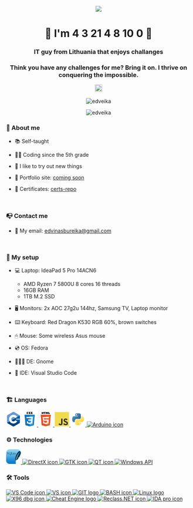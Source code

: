 <p align="center">
  <img src="https://github.com/Edveika/Edveika/assets/113787144/82300195-22f6-4111-892e-4af0c8a2a55e">      
</p>

<h1 align="center">👑 I'm 4 3 21 4 8 10 0 👑</h1>
<h3 align="center">IT guy from Lithuania that enjoys challanges</h3>
<h3 align="center">Think you have any challenges for me? Bring it on. I thrive on conquering the impossible.</h3>

<p align="center">
  <img width="20%" height="25%" src="https://github.com/Edveika/Edveika/assets/113787144/df2048d5-eff0-4dc8-af0e-d3bb9e47b064">
</p>

<p align="center"> <img src="https://komarev.com/ghpvc/?username=edveika&label=Profile%20views&color=0e75b6&style=for-the-badge&color=yellow" alt="edveika" /> </p>
<p align="center"><img src="https://github-readme-streak-stats.herokuapp.com/?user=edveika&theme=halloween&hide_border=true&background=00000000"" alt="edveika" /></p>

<h3 align="left">👤 About me</h3>

- 📚 Self-taught

- 👨‍💻 Coding since the 5th grade

- 🌟 I like to try out new things

- 💼 Portfolio site: [coming soon](#)

- 📜 Certificates: [certs-repo](https://github.com/Edveika/Edveika/blob/main/Certs/certs.md)

<br>

<h3 align="left">📭 Contact me</h3>

- 📧 My email: [edvinasbureika@gmail.com](mailto:edvinasbureika@gmail.com)

<br>

<h3 align="left">🚀 My setup</h3>

- 💻 Laptop: IdeaPad 5 Pro 14ACN6
  * AMD Ryzen 7 5800U 8 cores 16 threads
  * 16GB RAM
  * 1TB M.2 SSD
    
- 🖥 Monitors: 2x AOC 27g2u 144hz, Samsung TV, Laptop monitor
  
- ⌨️ Keyboard: Red Dragon K530 RGB 60%, brown switches

- 🖱 Mouse: Some wireless Asus mouse
  
- 💿 OS: Fedora
  
- 🧝🏻‍♀️ DE: Gnome
  
- 📝 IDE: Visual Studio Code

<br>

<h3 align="left">🏗️ Languages</h3>
<p align="left"> 
<a href="https://www.w3schools.com/cpp/" target="_blank" rel="noreferrer"> <img src="https://raw.githubusercontent.com/devicons/devicon/master/icons/cplusplus/cplusplus-original.svg" alt="CPP icon" width="40" height="40"/></a> 
<a href="https://www.w3schools.com/css/" target="_blank" rel="noreferrer"> <img src="https://raw.githubusercontent.com/devicons/devicon/master/icons/css3/css3-original-wordmark.svg" alt="CSS3 icon" width="40" height="40"/> </a>
<a href="https://www.w3.org/html/" target="_blank" rel="noreferrer"> <img src="https://raw.githubusercontent.com/devicons/devicon/master/icons/html5/html5-original-wordmark.svg" alt="HTML5 icon" width="40" height="40"/> </a> 
<a href="https://developer.mozilla.org/en-US/docs/Web/JavaScript" target="_blank" rel="noreferrer"> <img src="https://raw.githubusercontent.com/devicons/devicon/master/icons/javascript/javascript-original.svg" alt="Javascript icon" width="40" height="40"/>
<a href="https://www.python.org" target="_blank" rel="noreferrer"> <img src="https://raw.githubusercontent.com/devicons/devicon/master/icons/python/python-original.svg" alt="Python icon" width="40" height="40"/> </a>
<a href="https://www.arduino.cc/" target="_blank" rel="noreferrer"> <img src="https://brandslogos.com/wp-content/uploads/images/large/arduino-logo-1.png" alt="Arduino icon" width="40" height="40"/> </a>
</p>

<h3 align="left">⚙️ Technologies</h3>
<p align="left"> 
  <a href="https://www.sqlite.org/" target="_blank" rel="noreferrer"> <img src="https://raw.githubusercontent.com/tandpfun/skill-icons/65dea6c4eaca7da319e552c09f4cf5a9a8dab2c8/icons/SQLite.svg" alt="SQLite icon" width="40" height="40"/> </a> 
  <a href="https://www.microsoft.com/en-us/download/details.aspx?id=35" target="_blank" rel="noreferrer"> <img src="https://archive.org/download/dxmweb/directx.jpg" alt="DirectX icon" width="40" height="40"/> </a> 
  <a href="https://www.gtk.org/" target="_blank" rel="noreferrer"> <img src="https://upload.wikimedia.org/wikipedia/commons/thumb/7/71/GTK_logo.svg/1200px-GTK_logo.svg.png" alt="GTK icon" width="40" height="40"/> </a> 
  <a href="https://www.qt.io/" target="_blank" rel="noreferrer"> <img src="https://www.qt.io/hubfs/qt_logo_black_rgb.png#keepProtocol" alt="QT icon" width="40" height="40"/> </a> 
  <a href="https://learn.microsoft.com/en-us/windows/win32/apiindex/windows-api-list" target="_blank" rel="noreferrer"> <img src="https://pngimg.com/uploads/microsoft/microsoft_PNG13.png" alt="Windows API" width="40" height="40"/> </a> 
</p>

<h3 align="left">🛠️ Tools</h3>
<p align="left">
  <a href="https://code.visualstudio.com/" target="_blank" rel="noreferrer"> <img src="https://cdn.icon-icons.com/icons2/2107/PNG/512/file_type_vscode_icon_130084.png" alt="VS Code icon" width="40" height="40"/> </a> 
  <a href="https://visualstudio.microsoft.com/" target="_blank" rel="noreferrer"> <img src="https://upload.wikimedia.org/wikipedia/commons/thumb/2/2c/Visual_Studio_Icon_2022.svg/1200px-Visual_Studio_Icon_2022.svg.png" alt="VS icon" width="40" height="40"/> </a> 
  <a href="https://git-scm.com/" target="_blank" rel="noreferrer"> <img src="https://iconape.com/wp-content/png_logo_vector/git-icon.png" alt="GIT logo" width="40" height="40"/> </a> 
  <a href="https://www.gnu.org/software/bash/" target="_blank" rel="noreferrer"> <img src="https://bashlogo.com/img/symbol/png/monochrome_light.png" alt="BASH icon" width="40" height="40"/> </a> 
  <a href="https://github.com/torvalds/linux" target="_blank" rel="noreferrer"> <img src="https://static.vecteezy.com/system/resources/previews/016/460/767/original/linux-os-logo-top-operating-system-signs-free-png.png" alt="Linux logo" width="40" height="40"/> </a> 
  <a href="https://x64dbg.com/" target="_blank" rel="noreferrer"> <img src="https://x64dbg.com/img/icon-white.png" alt="X96 dbg icon" width="40" height="40"/> </a> 
  <a href="https://www.cheatengine.org/" target="_blank" rel="noreferrer"> <img src="https://upload.wikimedia.org/wikipedia/commons/thumb/9/90/Cheat_Engine_2023_Vector_Logo.svg/120px-Cheat_Engine_2023_Vector_Logo.svg.png" alt="Cheat Engine logo" width="40" height="40"/> </a> 
  <a href="https://github.com/ReClassNET" target="_blank" rel="noreferrer"> <img src="https://avatars.githubusercontent.com/u/36203059?s=280&v=4" alt="Reclass.NET icon" width="40" height="40"/> </a> 
  <a href="https://hex-rays.com/ida-pro/" target="_blank" rel="noreferrer"> <img src="https://github.com/Edveika/Edveika/assets/113787144/61028b08-1f24-4946-80f0-3f35c4fc9fa7" alt="IDA pro icon" width="40" height="40"/> </a> 
</p>
